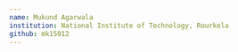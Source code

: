 ```yaml
---
name: Mukund Agarwala
institution: National Institute of Technology, Rourkela
github: mk15012
---
```

